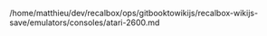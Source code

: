 /home/matthieu/dev/recalbox/ops/gitbooktowikijs/recalbox-wikijs-save/emulators/consoles/atari-2600.md